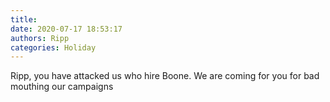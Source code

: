 ```yaml
---
title: 
date: 2020-07-17 18:53:17
authors: Ripp
categories: Holiday
---
```


 Ripp, you have attacked us who hire Boone.   We are coming for you for bad mouthing our campaigns